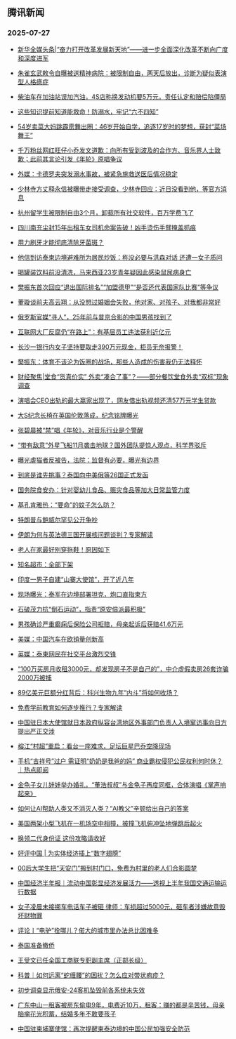 ## 腾讯新闻 
### 2025-07-27

+ [新华全媒头条|“奋力打开改革发展新天地”——进一步全面深化改革不断向广度和深度进军](https://view.inews.qq.com/a/20250726A058LP00)

+ [朱雀玄武敕令自曝被送精神病院：被限制自由，两天后放出，诊断为疑似表演型人格癔症](https://view.inews.qq.com/a/20250726V07YIG00)

+ [柴油车在加油站误加汽油，4S店称换发动机要5万元，责任认定和赔偿陷僵局](https://view.inews.qq.com/a/20250726A07XOZ00)

+ [这些知识提前知道能救命！防溺水，牢记“六不四知”](https://view.inews.qq.com/a/20250726A02ODU00)

+ [54岁卖菜大妈跳霹雳舞出圈：46岁开始自学，追逐17岁时的梦想，获封“菜场舞王”](https://view.inews.qq.com/a/20250726A07P5500)

+ [千万粉丝网红旺仔小乔发文道歉：向所有受到波及的合作方、音乐界人士致歉；此前其言论引发《年轮》原唱争议](https://view.inews.qq.com/a/20250726A07OFG00)

+ [外媒：卡德罗夫突发溺水事故，被紧急施救送医后情况稳定](https://view.inews.qq.com/a/20250726A079HQ00)

+ [少林寺方丈释永信被曝带走接受调查，少林寺回应：近日没看到他，等官方消息](https://view.inews.qq.com/a/20250726A07X0000)

+ [杭州留学生被限制自由3个月，卸载所有社交软件，百万学费飞了
](https://view.inews.qq.com/a/20250726A07DV900)

+ [四川南充尘封15年出租车女司机命案告破！凶手烫伤手臂掩盖抓痕](https://view.inews.qq.com/a/20250726A07KQ200)

+ [用力刷牙才能彻底清除牙菌斑？](https://view.inews.qq.com/a/20250725A08E0Y00)

+ [他信到访泰柬边境避难所为居民炒饭：称没必要与洪森对话 还遭一女子质问](https://view.inews.qq.com/a/20250726V0624B00)

+ [喝罐装饮料前没清洗，马来西亚23岁青年疑因此感染鼠尿病身亡
](https://view.inews.qq.com/a/20250726A07D5600)

+ [樊振东首次回应“退出国际排名”“加盟德甲”“是否还代表国家队比赛”等争议](https://view.inews.qq.com/a/20250726A06Z0800)

+ [董璇谈前夫高云翔：从没想过婚姻会失败，他对家、对孩子、对我都非常好](https://view.inews.qq.com/a/20250726A05BE800)

+ [俄罗斯官媒“寻人”，25年前与普京合影的中国男孩找到了](https://view.inews.qq.com/a/20250726A00B6U00)

+ [互联网大厂反腐仍“在路上”：有基层员工违法获利近亿元](https://view.inews.qq.com/a/20250726A07NDA00)

+ [长沙一银行内女子坚持要取走390万元现金，柜员无奈报警！
](https://view.inews.qq.com/a/20250726A07K5O00)

+ [樊振东：体育不该沦为饭圈的战场，那些人造成的伤害我仍无法释怀](https://view.inews.qq.com/a/20250726A0687L00)

+ [财经聚焦|堂食“货真价实” 外卖“凑合了事”？——部分餐饮堂食外卖“双标”现象调查](https://view.inews.qq.com/a/20250726A07A7500)

+ [演唱会CEO出轨的最大赢家出现了，网友借出轨视频还清57万元学生贷款](https://view.inews.qq.com/a/20250726A06H0100)

+ [大S纪念长椅在英国伦敦落成，纪念铭牌曝光](https://view.inews.qq.com/a/20250726A06XHY00)

+ [张碧晨被“禁”唱《年轮》，对音乐行业是个警醒](https://view.inews.qq.com/a/20250726A07EUG00)

+ [“带有敌意”外星飞船11月袭击地球？国外团队提惊人观点，科学界驳斥](https://view.inews.qq.com/a/20250726A05UIW00)

+ [曝光虐猫者反被告，法院：监督有必要，曝光有边界](https://view.inews.qq.com/a/20250726A06XLJ00)

+ [到底是谁先挑事？泰国向中美俄等26国正式发函](https://view.inews.qq.com/a/20250726A05HHP00)

+ [国务院食安办：针对婴幼儿食品、赈灾食品等加大日常监管力度](https://view.inews.qq.com/a/20250726A06ZJG00)

+ [基孔肯雅热：“要命”的蚊子怎么防？](https://view.inews.qq.com/a/20250726A07WB500)

+ [特朗普与鲍威尔罕见公开争吵](https://view.inews.qq.com/a/20250726A07OD300)

+ [伊朗为何与英法德三国开展核问题谈判？专家解读](https://view.inews.qq.com/a/20250726A06ZPX00)

+ [老人在家最好别穿拖鞋！原因如下](https://view.inews.qq.com/a/20250726A05SMA00)

+ [知名超市：全部下架](https://view.inews.qq.com/a/20250726A06SRS00)

+ [印度一男子自建“山寨大使馆”，开了近八年](https://view.inews.qq.com/a/20250726A05ZMY00)

+ [现场曝光：泰军在边境部署坦克，炮口直指柬方](https://view.inews.qq.com/a/20250726A074RP00)

+ [石破茂力抗“倒石运动”，指责“原安倍派最积极”](https://view.inews.qq.com/a/20250726A07AZT00)

+ [男孩确诊严重癫痫后保险公司拒赔，母亲起诉后获赔41.6万元](https://view.inews.qq.com/a/20250726A06AP200)

+ [美媒：中国汽车在欧销量创新高](https://view.inews.qq.com/a/20250726A05J2D00)

+ [英媒：泰柬网民在社交平台激烈交锋](https://view.inews.qq.com/a/20250726A07CGR00)

+ [“100万买房月收租3000元，却发现房子不是自己的”，中介虚假卖房26套诈骗2000万被捕](https://view.inews.qq.com/a/20250726A06DWJ00)

+ [89亿美元巨额分红背后：科兴生物九年“内斗”将如何收场？](https://view.inews.qq.com/a/20250726A05BF200)

+ [免费学前教育如何逐步推行？专家解读](https://view.inews.qq.com/a/20250726A0591900)

+ [中国驻日本大使馆就日本政府纵容台湾地区外事部门负责人入境窜访事向日方提出严正交涉](https://view.inews.qq.com/a/20250726A06L7M00)

+ [榕江“村超”重启：看台一座难求，足坛巨星巴乔空降现场](https://view.inews.qq.com/a/20250726A07XSY00)

+ [手机“吉祥号”过户 需证明“奶奶是我爸的妈” 商业霸权侵犯公民权利何时休？｜热点即阅](https://view.inews.qq.com/a/20250726A07IYI00)

+ [金龟子女儿娃娃举办婚礼，“董浩叔叔”与金龟子再度同框，合体演唱《掌声响起来》](https://view.inews.qq.com/a/20250726V05MUY00)

+ [如何让AI帮助人类又不消灭人类？“AI教父”辛顿给出自己的答案](https://view.inews.qq.com/a/20250726A04RR800)

+ [美国两架小型飞机在一机场空中相撞，被撞飞机俯冲坠地弹跳后起火](https://view.inews.qq.com/a/20250726A07EUH00)

+ [换领二代身份证 这份攻略请收好](https://view.inews.qq.com/a/20250726A078LS00)

+ [好评中国 | 为实体经济插上“数字翅膀”](https://view.inews.qq.com/a/20250726A05AZ200)

+ [00后大学生把“天安门”搬到村门口，免费为村里的老人们合影圆梦](https://view.inews.qq.com/a/20250726V05XYT00)

+ [中国经济半年报｜流动中国彰显经济发展活力——透视上半年我国交通运输运行数据](https://view.inews.qq.com/a/20250726A065VQ00)

+ [女子凌晨未接挪车电话车子被砸 律师：车损超过5000元，砸车者涉嫌故意毁坏财物罪](https://view.inews.qq.com/a/20250726V07R9O00)

+ [评论丨“电驴”拴哪儿？偌大的城市里办法总比困难多](https://view.inews.qq.com/a/20250726A05XNR00)

+ [泰国准备撤侨](https://view.inews.qq.com/a/20250726A05P4R00)

+ [王受文已任全国工商联专职副主席（正部长级）](https://view.inews.qq.com/a/20250726A079J700)

+ [科普｜如何远离“蛇缠腰”的困扰？怎么应对带状疱疹？](https://view.inews.qq.com/a/20250726A04GJR00)

+ [初步调查显示俄安-24客机坠毁前各系统未失效](https://view.inews.qq.com/a/20250726A066DU00)

+ [广东中山一租客被房东偷电9年，电费近10万，租客：赚的都是辛苦钱，母亲脑瘤花光积蓄，结婚多年不敢要孩子](https://view.inews.qq.com/a/20250726A07TGG00)

+ [中国驻柬埔寨使馆：再次提醒柬泰边境的中国公民加强安全防范](https://view.inews.qq.com/a/20250726A06GK800)

